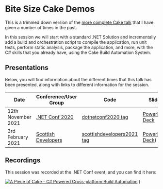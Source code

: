 # Bite Size Cake Demos

This is a trimmed down version of the [more complete Cake talk](https://github.com/gep13-talks/CakeDemos) that I have given a number of times in the past.

In this session we will start with a standard .NET Solution and incrementally add a build and orchestration script to compile the application, run unit tests, perform static analysis, package the application, and more, with the C# skills that you already have, using the Cake Build Automation System.

## Presentations

Below, you will find information about the different times that this talk has been presented, along with links to different information for the session.

| Date                    | Conference/User Group                                                               | Code                                                                                                               | Slides                                                                                                                                      |
|-------------------------|-------------------------------------------------------------------------------------|--------------------------------------------------------------------------------------------------------------------|---------------------------------------------------------------------------------------------------------------------------------------------|
| 12th November 2021      | [.NET Conf 2020](https://www.dotnetconf.net/)                                       | [dotnetconf2020 tag](https://github.com/gep13-talks/BiteSizeCakeDemos/releases/tag/dotnetconf2020)                 | [PowerPoint Deck](https://github.com/gep13-talks/BiteSizeCakeDemos/releases/download/dotnetconf2020/a-piece-of-cake.pptx)                   |
| 3rd February 2021       | [Scottish Developers](https://www.meetup.com/Scottish-Developers/events/275643581/) | [scottishdevelopers2021 tag](https://github.com/gep13-talks/BiteSizeCakeDemos/releases/tag/scottishdevelopers2021) | [PowerPoint Deck](https://github.com/gep13-talks/BiteSizeCakeDemos/releases/download/scottishdevelopers2021/Scottish-Developers-2021.pptx)) |

## Recordings

This session was recorded at the .NET Conf event, and you can find it here:

[![A Piece of Cake - C# Powered Cross-platform Build Automation](https://img.youtube.com/vi/o38glTSZsVg/0.jpg)](http://www.youtube.com/watch?v=o38glTSZsVg "A Piece of Cake - C# Powered Cross-platform Build Automation")
)
